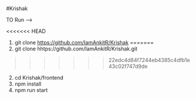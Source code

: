 #Krishak

TO Run -->

<<<<<<< HEAD
1. git clone https://github.com/IamAnkitR/Krishak
=======
1. git clone hhtps://github.com/IamAnkitR/Krishak.git
>>>>>>> 22edc4d84f7244eb4385c4dfb1e43c02f747d9de
2. cd Krishak/frontend
3. npm install
4. npm run start
